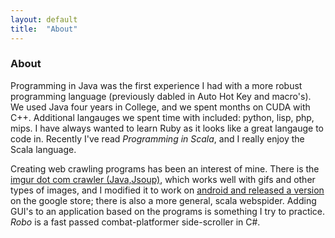 ```yaml
---
layout: default 
title:  "About"
---
```


### About 

Programming in Java was the first experience I had with a more robust programming language (previously dabled in Auto Hot Key and macro's).
We used Java four  years in College, and we spent months on CUDA with C++. Additional langauges we 
spent time with included: python, lisp, php, mips. I have always wanted to learn 
Ruby as it looks like a great langauge to code in. Recently I've read *Programming in Scala*, and I really enjoy the Scala language.

Creating web crawling programs has been an interest of mine. There is the <a href="/posts/imgurCrawler/" target="_blank">imgur dot com crawler (Java,Jsoup)</a>, which works
well with gifs and other types of images, and I modified it to work on <a href="https://play.google.com/store/apps/details?id=com.imgurdirectorydownloader&hl=en" target="_blank">android and released a version</a>
on the google store; there is also a more general, scala webspider. Adding GUI's to an application based on the programs is something I try to practice. *Robo* is a fast passed combat-platformer side-scroller in C#.

